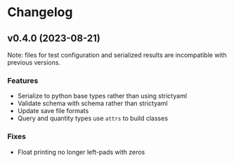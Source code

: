 # Changelog

## v0.4.0 (2023-08-21)

Note: files for test configuration and serialized results are incompatible
with previous versions.

### Features

- Serialize to python base types rather than using strictyaml
- Validate schema with schema rather than strictyaml
- Update save file formats
- Query and quantity types use `attrs` to build classes

### Fixes

- Float printing no longer left-pads with zeros